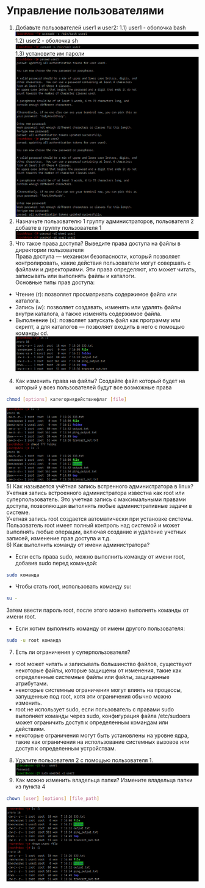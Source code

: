 # Управление пользователями

1) Добавьте пользователей user1 и user2:
    1.1) user1 - оболочка bash<br />
![alt text](https://github.com/kryffaer/Tasks_241/blob/my_reply/2-User%20manage/screenshots/1.png?raw=true)<br />
    1.2) user2 - оболочка sh<br />
![alt text](https://github.com/kryffaer/Tasks_241/blob/my_reply/2-User%20manage/screenshots/2.png?raw=true)<br />
    1.3) установите им пароли<br />
![alt text](https://github.com/kryffaer/Tasks_241/blob/my_reply/2-User%20manage/screenshots/3.png?raw=true)<br />
2) Назначьте пользователю 1 группу администраторов, польователя 2 добавте в группу пользователя 1<br />
![alt text](https://github.com/kryffaer/Tasks_241/blob/my_reply/2-User%20manage/screenshots/4.png?raw=true)<br />
3) Что такое права доступа? Выведите права доступа на файлы в директории пользователя<br />
Права доступа — механизм безопасности, который позволяет контролировать, какие действия пользователи могут совершать с файлами и директориями. Эти права определяют, кто может читать, записывать или выполнять файлы и каталоги.<br />
Основные типы прав доступа:<br />
* Чтение (r): позволяет просматривать содержимое файла или каталога.<br />
* Запись (w): позволяет создавать, изменять или удалять файлы внутри каталога, а также изменять содержимое файла.<br />
* Выполнение (x): позволяет запускать файл как программу или скрипт, а для каталогов — позволяет входить в него с помощью команды cd.<br />
![alt text](https://github.com/kryffaer/Tasks_241/blob/my_reply/2-User%20manage/screenshots/5.png?raw=true)<br />
4) Как изменить права на файлы? Создайте файл который будет на который у всез пользователей будут все возможные права<br />
```sh
chmod [options] категориядействиефлаг [file]
```
![alt text](https://github.com/kryffaer/Tasks_241/blob/my_reply/2-User%20manage/screenshots/6.png?raw=true)<br />
5) Как называется учётная запись встренного администратора в linux?<br />
Учетная запись встроенного администратора известна как root или суперпользователь. Это учетная запись с максимальными правами доступа, позволяющая выполнять любые административные задачи в системе.<br />
Учетная запись root создается автоматически при установке системы. Пользователь root имеет полный контроль над системой и может выполнять любые операции, включая создание и удаление учетных записей, изменение прав доступа и т.д.<br />
6) Как выполнить команду от имени администратора?<br />
* Если есть права sudo, можно выполнить команду от имени root, добавив sudo перед командой:<br />
```sh
sudo команда
```
* Чтобы стать root, использовать команду su:<br />
```sh
su -
```
Затем ввести пароль root, после этого можно выполнять команды от имени root.<br />
* Если хотим выполнить команду от имени другого пользователя:<br />
```sh
sudo -u root команда
```
7) Есть ли ограничения у суперпользователя?<br />
* root может читать и записывать большинство файлов, существуют некоторые файлы, которые защищены от изменения, такие как определенные системные файлы или файлы, защищенные атрибутами.<br />
* некоторые системные ограничения могут влиять на процессы, запущенные под root, хотя эти ограничения обычно можно изменить.<br />
* root не использует sudo, если пользователь с правами sudo выполняет команды через sudo, конфигурация файла /etc/sudoers может ограничить доступ к определенным командам или действиям.<br />
* некоторые ограничения могут быть установлены на уровне ядра, такие как ограничения на использование системных вызовов или доступ к определенным устройствам.<br />
8) Удалите пользователя 2 с помощью пользователя 1.<br />
![alt text](https://github.com/kryffaer/Tasks_241/blob/my_reply/2-User%20manage/screenshots/7.png?raw=true)<br />
9) Как можно изменить владельца папки? Измените владельца папки из пункта 4<br />
```sh
chown [user] [options] [file_path]
```
![alt text](https://github.com/kryffaer/Tasks_241/blob/my_reply/2-User%20manage/screenshots/8.png?raw=true)<br />
